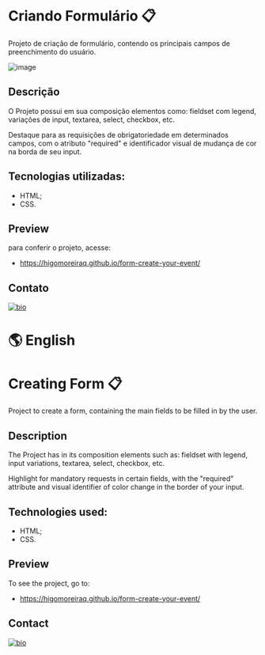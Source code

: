 # Criando Formulário 📋

Projeto de criação de formulário, contendo os principais campos de preenchimento do usuário.

![image](https://user-images.githubusercontent.com/107502907/191751523-e6a672fb-300f-451f-88de-23432595c58e.png)

## Descrição

O Projeto possui em sua composição elementos como: fieldset com legend, variações de input, textarea, select, checkbox, etc.

Destaque para as requisições de obrigatoriedade em determinados campos, com o atributo "required" e identificador visual de mudança de cor na borda de seu input.

## Tecnologias utilizadas:

- HTML;
- CSS.

## Preview

para conferir o projeto, acesse:

- https://higomoreiraq.github.io/form-create-your-event/

## Contato

[![bio](https://img.shields.io/badge/bio_higomoreiraq-42D3FF?style=for-the-badge&logo=ko-fi&logoColor=white)](https://higomoreiraq.github.io/Bio-Higo-Moreira/)

#
# 🌎 English

# Creating Form 📋

Project to create a form, containing the main fields to be filled in by the user.

## Description

The Project has in its composition elements such as: fieldset with legend, input variations, textarea, select, checkbox, etc.

Highlight for mandatory requests in certain fields, with the "required" attribute and visual identifier of color change in the border of your input.


## Technologies used:

- HTML;
- CSS.

## Preview

To see the project, go to:

- https://higomoreiraq.github.io/form-create-your-event/

## Contact

[![bio](https://img.shields.io/badge/bio_higomoreiraq-42D3FF?style=for-the-badge&logo=ko-fi&logoColor=white)](https://higomoreiraq.github.io/Bio-Higo-Moreira/)
